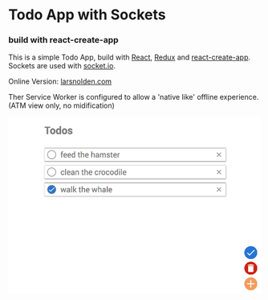 # Todo App with Sockets
### build with react-create-app

This is a simple Todo App, build with [React](https://github.com/facebook/react), [Redux](https://github.com/reactjs/redux) and [react-create-app](https://github.com/facebookincubator/create-react-app/).
Sockets are used with [socket.io](https://github.com/socketio/socket.io).

Online Version: [larsnolden.com](https://www.larsnolden.com)

Ther Service Worker is configured to allow a 'native like' offline experience. (ATM view only, no midification)
 
![todo app](https://raw.githubusercontent.com/larsnolden/sumo-todo/master/todos_sample.png "Todos")

